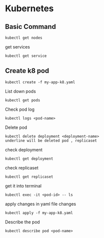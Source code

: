 # Kubernetes

## Basic Command
```
kubectl get nodes
```

get services 
```
kubectl get service
```

## Create k8 pod
```
kubectl create -f my-app-k8.yaml
```

List down pods 
```
kubectl get pods
```

Check pod log 
```
kubectl logs <pod-name>
```

Delete pod 
```
kubectl delete deployment <deployment-name>
underline will be deleted pod , replicaset
```

check deployment 
```
kubectl get deployment
```

check replicaset 
```
kubectl get replicaset
```

get it into terminal 
```
kubectl exec -it <pod-id> -- ls
```

apply changes in yaml file changes 
```
kubectl apply -f my-app-k8.yaml
```

Describe the pod 
``` 
kubectl describe pod <pod-name>
```